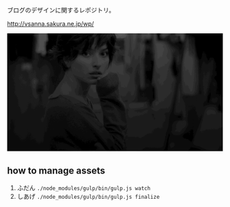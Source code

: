 ブログのデザインに関するレポジトリ。

http://vsanna.sakura.ne.jp/wp/

![top](./images/index.gif)

## how to manage assets

1. ふだん ```./node_modules/gulp/bin/gulp.js watch```
2. しあげ ```./node_modules/gulp/bin/gulp.js finalize```
